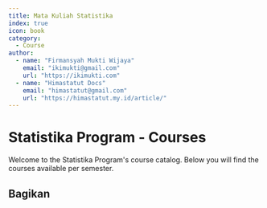 ```yaml
--- 
title: Mata Kuliah Statistika
index: true
icon: book
category:
  - Course
author:
  - name: "Firmansyah Mukti Wijaya"
    email: "ikimukti@gmail.com"
    url: "https://ikimukti.com"
  - name: "Himastatut Docs"
    email: "himastatut@gmail.com"
    url: "https://himastatut.my.id/article/"
--- 
```


# Statistika Program - Courses

Welcome to the Statistika Program's course catalog. Below you will find the courses available per semester.

<Catalog />


## Bagikan
<Share colorful />
<GitContributors />
<GitChangelog />
